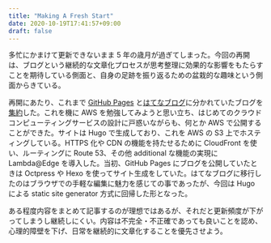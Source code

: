 ```yaml
---
title: "Making A Fresh Start"
date: 2020-10-19T17:41:57+09:00
draft: false
---
```


多忙にかまけて更新できないまま 5 年の歳月が過ぎてしまった。今回の再開は、ブログという継続的な文章化プロセスが思考整理に効果的な影響をもたらすことを期待している側面と、自身の足跡を振り返るための盆栽的な趣味という側面からきている。

再開にあたり、これまで [GitHub Pages](https://tanakahx.github.com) と[はてなブログ](https://tanakahx.hatenablog.com)に分かれていたブログを[集約](https://tanakahx.com)した。これを機に AWS を勉強してみようと思い立ち、はじめてのクラウドコンピューティングサービスの設計に戸惑いながらも、何とか AWS で公開することができた。サイトは Hugo で生成しており、これを AWS の S3 上でホスティングしている。HTTPS 化や CDN の機能を持たせるために CloudFront を使い、ルーティングに Route 53、その他 additional な機能の実現に Lambda@Edge を導入した。当初、GitHub Pages にブログを公開していたときは Octpress や Hexo を使ってサイト生成をしていた。はてなブログに移行したのはブラウザでの手軽な編集に魅力を感じての事であったが、今回は Hugo による static site generator 方式に回帰した形となった。

ある程度内容をまとめて記事するのが理想ではあるが、それだと更新頻度が下がってしまうし継続しにくい。内容は不完全・不正確であっても良いことを認め、心理的障壁を下げ、日常を継続的に文章化することを優先させよう。
